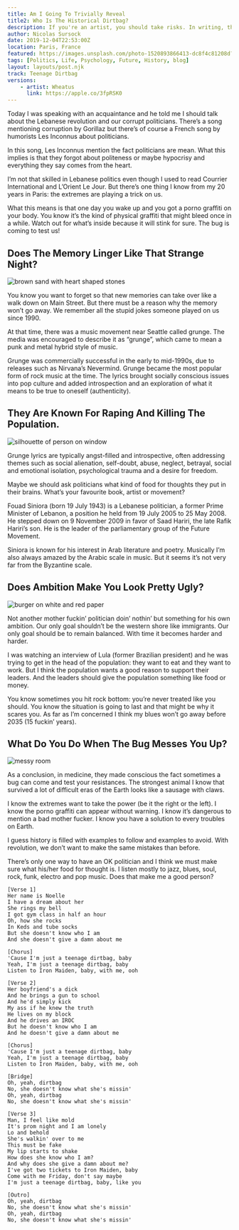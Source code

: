 ```yaml
---
title: Am I Going To Trivially Reveal 
title2: Who Is The Historical Dirtbag?
description: If you're an artist, you should take risks. In writing, they say to be bold (don't hedge). Maybe one day I'll reveal who is the biggest jerk on Earth.
author: Nicolas Sursock
date: 2019-12-04T22:53:00Z
location: Paris, France
featured: https://images.unsplash.com/photo-1520893866413-dc8f4c81208d?ixlib=rb-4.0.3&ixid=MnwxMjA3fDB8MHxwaG90by1wYWdlfHx8fGVufDB8fHx8&auto=format&fit=crop
tags: [Politics, Life, Psychology, Future, History, blog]
layout: layouts/post.njk
track: Teenage Dirtbag
versions:
    - artist: Wheatus
      link: https://apple.co/3fpRSK0
---
```


Today I was speaking with an acquaintance and he told me I should talk about the Lebanese revolution and our corrupt politicians. There’s a song mentioning corruption by Gorillaz but there’s of course a French song by humorists Les Inconnus about politicians.

In this song, Les Inconnus mention the fact politicians are mean. What this implies is that they forgot about politeness or maybe hypocrisy and everything they say comes from the heart.

I’m not that skilled in Lebanese politics even though I used to read Courrier International and L’Orient Le Jour. But there’s one thing I know from my 20 years in Paris: the extremes are playing a trick on us.

What this means is that one day you wake up and you got a porno graffiti on your body. You know it’s the kind of physical graffiti that might bleed once in a while. Watch out for what’s inside because it will stink for sure. The bug is coming to test us!

## Does The Memory Linger Like That Strange Night?

<aside class="md:-mr-56 md:float-right w-full md:w-2/3 md:px-8">
  <img x-intersect.once.ratio-0="$el.src = $el.dataset.src" class="rounded-lg" alt="brown sand with heart shaped stones" data-src="https://images.unsplash.com/photo-1613451411927-49444b8f3f2f?ixlib=rb-4.0.3&ixid=MnwxMjA3fDB8MHxwaG90by1wYWdlfHx8fGVufDB8fHx8&auto=format&fit=crop&q=80&w=800&h=600">
</aside>

You know you want to forget so that new memories can take over like a walk down on Main Street. But there must be a reason why the memory won’t go away. We remember all the stupid jokes someone played on us since 1990.

At that time, there was a music movement near Seattle called grunge. The media was encouraged to describe it as “grunge”, which came to mean a punk and metal hybrid style of music.

Grunge was commercially successful in the early to mid-1990s, due to releases such as Nirvana’s Nevermind. Grunge became the most popular form of rock music at the time. The lyrics brought socially conscious issues into pop culture and added introspection and an exploration of what it means to be true to oneself (authenticity).

## They Are Known For Raping And Killing The Population.

<aside class="md:-ml-56 md:float-left w-full md:w-2/3 md:px-8">
  <img x-intersect.once.ratio-0="$el.src = $el.dataset.src" class="rounded-lg" alt="silhouette of person on window" data-src="https://images.unsplash.com/photo-1605806616949-1e87b487fc2f?ixlib=rb-4.0.3&ixid=MnwxMjA3fDB8MHxwaG90by1wYWdlfHx8fGVufDB8fHx8&auto=format&fit=crop&q=80&w=800&h=600">
</aside>

Grunge lyrics are typically angst-filled and introspective, often addressing themes such as social alienation, self-doubt, abuse, neglect, betrayal, social and emotional isolation, psychological trauma and a desire for freedom.

Maybe we should ask politicians what kind of food for thoughts they put in their brains. What’s your favourite book, artist or movement?

Fouad Siniora (born 19 July 1943) is a Lebanese politician, a former Prime Minister of Lebanon, a position he held from 19 July 2005 to 25 May 2008. He stepped down on 9 November 2009 in favor of Saad Hariri, the late Rafik Hariri’s son. He is the leader of the parliamentary group of the Future Movement.

Siniora is known for his interest in Arab literature and poetry. Musically I’m also always amazed by the Arabic scale in music. But it seems it’s not very far from the Byzantine scale.

## Does Ambition Make You Look Pretty Ugly?

<aside class="md:-mr-56 md:float-right w-full md:w-2/3 md:px-8">
  <img x-intersect.once.ratio-0="$el.src = $el.dataset.src" class="rounded-lg" alt="burger on white and red paper" data-src="https://images.unsplash.com/photo-1606755962773-d324e0a13086?ixlib=rb-4.0.3&ixid=MnwxMjA3fDB8MHxwaG90by1wYWdlfHx8fGVufDB8fHx8&auto=format&fit=crop&q=80&w=800&h=600">
</aside>

Not another mother fuckin’ politician doin’ nothin’ but something for his own ambition. Our only goal shouldn’t be the western shore like immigrants. Our only goal should be to remain balanced. With time it becomes harder and harder.

I was watching an interview of Lula (former Brazilian president) and he was trying to get in the head of the population: they want to eat and they want to work. But I think the population wants a good reason to support their leaders. And the leaders should give the population something like food or money.

You know sometimes you hit rock bottom: you’re never treated like you should. You know the situation is going to last and that might be why it scares you. As far as I’m concerned I think my blues won’t go away before 2035 (15 fuckin’ years).

## What Do You Do When The Bug Messes You Up?

<aside class="md:-ml-56 md:float-left w-full md:w-2/3 md:px-8">
  <img x-intersect.once.ratio-0="$el.src = $el.dataset.src" class="rounded-lg" alt="messy room" data-src="https://images.unsplash.com/photo-1632667226262-3f341ec5afff?ixlib=rb-4.0.3&ixid=MnwxMjA3fDB8MHxwaG90by1wYWdlfHx8fGVufDB8fHx8&auto=format&fit=crop&q=80&w=800&h=600">
</aside>

As a conclusion, in medicine, they made conscious the fact sometimes a bug can come and test your resistances. The strongest animal I know that survived a lot of difficult eras of the Earth looks like a sausage with claws.

I know the extremes want to take the power (be it the right or the left). I know the porno graffiti can appear without warning. I know it’s dangerous to mention a bad mother fucker. I know you have a solution to every troubles on Earth.

I guess history is filled with examples to follow and examples to avoid. With revolution, we don’t want to make the same mistakes than before.

There’s only one way to have an OK politician and I think we must make sure what his/her food for thought is. I listen mostly to jazz, blues, soul, rock, funk, electro and pop music. Does that make me a good person?

```
[Verse 1]
Her name is Noelle
I have a dream about her
She rings my bell
I got gym class in half an hour
Oh, how she rocks
In Keds and tube socks
But she doesn't know who I am
And she doesn't give a damn about me

[Chorus]
'Cause I'm just a teenage dirtbag, baby
Yeah, I'm just a teenage dirtbag, baby
Listen to Iron Maiden, baby, with me, ooh

[Verse 2]
Her boyfriend's a dick
And he brings a gun to school
And he'd simply kick
My ass if he knew the truth
He lives on my block
And he drives an IROC
But he doesn't know who I am
And he doesn't give a damn about me

[Chorus]
'Cause I'm just a teenage dirtbag, baby
Yeah, I'm just a teenage dirtbag, baby
Listen to Iron Maiden, baby, with me, ooh

[Bridge]
Oh, yeah, dirtbag
No, she doesn't know what she's missin'
Oh, yeah, dirtbag
No, she doesn't know what she's missin'

[Verse 3]
Man, I feel like mold
It's prom night and I am lonely
Lo and behold
She's walkin' over to me
This must be fake
My lip starts to shake
How does she know who I am?
And why does she give a damn about me?
I've got two tickets to Iron Maiden, baby
Come with me Friday, don't say maybe
I'm just a teenage dirtbag, baby, like you

[Outro]
Oh, yeah, dirtbag
No, she doesn't know what she's missin'
Oh, yeah, dirtbag
No, she doesn't know what she's missin'
```
